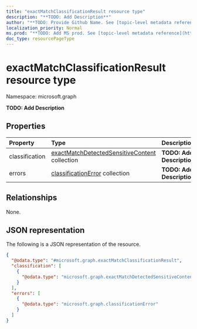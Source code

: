 ```yaml
---
title: "exactMatchClassificationResult resource type"
description: "**TODO: Add Description**"
author: "**TODO: Provide Github Name. See [topic-level metadata reference](https://msgo.azurewebsites.net/add/document/guidelines/metadata.html#topic-level-metadata)**"
localization_priority: Normal
ms.prod: "**TODO: Add MS prod. See [topic-level metadata reference](https://msgo.azurewebsites.net/add/document/guidelines/metadata.html#topic-level-metadata)**"
doc_type: resourcePageType
---
```


# exactMatchClassificationResult resource type

Namespace: microsoft.graph

**TODO: Add Description**

## Properties
|Property|Type|Description|
|:---|:---|:---|
|classification|[exactMatchDetectedSensitiveContent](../resources/exactmatchdetectedsensitivecontent.md) collection|**TODO: Add Description**|
|errors|[classificationError](../resources/classificationerror.md) collection|**TODO: Add Description**|

## Relationships
None.

## JSON representation
The following is a JSON representation of the resource.
<!-- {
  "blockType": "resource",
  "@odata.type": "microsoft.graph.exactMatchClassificationResult"
}
-->
``` json
{
  "@odata.type": "#microsoft.graph.exactMatchClassificationResult",
  "classification": [
    {
      "@odata.type": "microsoft.graph.exactMatchDetectedSensitiveContent"
    }
  ],
  "errors": [
    {
      "@odata.type": "microsoft.graph.classificationError"
    }
  ]
}
```

